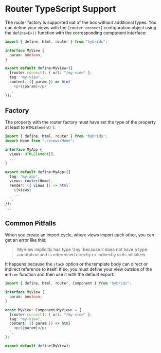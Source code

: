 # Router TypeScript Support

The router factory is supported out of the box without additional types. You can define your views with the `[router.connect]` configuration object using the `define<E>()` function with the corresponding component interface:

```typescript
import { define, html, router } from "hybrids";

interface MyView {
  param: boolean;
}

export default define<MyView>({
  [router.connect]: { url: "/my-view" },
  tag: "my-view",
  content: ({ param }) => html`
    <p>${param}</p>
  `,
});
```

## Factory

The property with the router factory must have set the type of the property at least to `HTMLElement[]`:

```typescript
import { define, html, router } from "hybrids";
import Home from "./views/Home";

interface MyApp {
  views: HTMLElement[];
  ...
}

export default define<MyApp>({
  tag: "my-app",
  views: router(Home),
  render: ({ views }) => html`
    ${views}
    ...
  `,
});
...
```

## Common Pitfalls

When you create an import cycle, where views import each other, you can get an error like this:

> MyView implicitly has type 'any' because it does not have a type annotation and is referenced directly or indirectly in its initializer

It happens because the `stack` option or the template body can direct or indirect reference to itself. If so, you must define your view outside of the `define` function and then use it with the default export:

```typescript
import { define, html, router, Component } from "hybrids";

interface MyView {
  param: boolean;
}

const MyView: Component<MyView> = {
  [router.connect]: { url: "/my-view" },
  tag: "my-view",
  content: ({ param }) => html`
    <p>${param}</p>
  `,
};

export default define(MyView);
```
